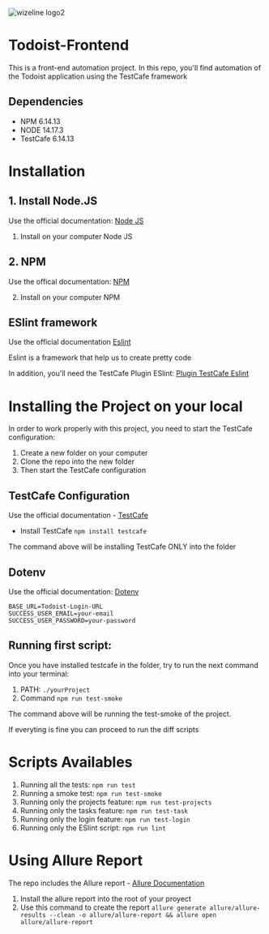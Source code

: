![wizeline logo2](https://user-images.githubusercontent.com/25800070/128397445-776489fa-09ab-4965-98f4-968cc4fcb427.jpeg)


# Todoist-Frontend
This is a front-end automation project. In this repo, you'll find automation of the Todoist application using the TestCafe framework

## Dependencies

- NPM 6.14.13
- NODE 14.17.3
- TestCafe 6.14.13

# Installation

## 1. Install Node.JS
Use the official documentation: [Node JS](https://nodejs.org/en/)

1. Install on your computer Node JS

## 2. NPM
Use the offical documentation: [NPM](https://docs.npmjs.com/getting-started)

2. Install on your computer NPM

## ESlint framework 
Use the official documentation [Eslint](https://eslint.org/docs/user-guide/getting-started)

Eslint is a framework that help us to create pretty code

In addition, you'll need the TestCafe Plugin ESlint: [Plugin TestCafe Eslint](https://www.npmjs.com/package/eslint-plugin-testcafe)


# Installing the Project on your local
In order to work properly with this project, you need to start the TestCafe configuration:

1. Create a new folder on your computer
2. Clone the repo into the new folder 
4. Then start the TestCafe configuration

## TestCafe Configuration

Use the official documentation - [TestCafe](https://testcafe.io/documentation/402635/getting-started#installing-testcafe)

- Install TestCafe `npm install testcafe`

The command above will be installing TestCafe ONLY into the folder

## Dotenv 
Use the official documentation: [Dotenv](https://www.npmjs.com/package/dotenv)

```
BASE_URL=Todoist-Login-URL
SUCCESS_USER_EMAIL=your-email
SUCCESS_USER_PASSWORD=your-password
```

## Running first script: 
Once you have installed testcafe in the folder, try to run the next command into your terminal: 

1. PATH: `./yourProject` 
2. Command  `npm run test-smoke` 

The command above will be running the test-smoke of the project.

If everyting is fine you can proceed to run the diff scripts


# Scripts Availables

1. Running all the tests: `npm run test`
2. Running a smoke test: `npm run test-smoke` 
3. Running only the projects feature: `npm run test-projects`
4. Running only the tasks feature: `npm run test-task`
5. Running only the login feature: `npm run test-login`
6. Running only the ESlint script: `npm run lint`

# Using Allure Report
The repo includes the Allure report - [Allure Documentation](https://www.npmjs.com/package/testcafe-reporter-allure)

1. Install the allure report into the root of your proyect
2. Use this command to create the report `allure generate allure/allure-results --clean -o allure/allure-report && allure open allure/allure-report` 

